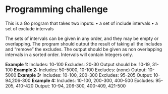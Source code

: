 # Programming challenge

This is a Go program that takes two inputs:
• a set of include intervals
• a set of exclude intervals

The sets of intervals can be given in any order, and they may be empty or overlapping.
The program should output the result of taking all the includes and “remove” the excludes.
The output should be given as non overlapping intervals in a sorted order.
Intervals will contain Integers only.

**Example 1:**
Includes: 10-100
Excludes: 20-30
Output should be: 10-19, 31-100
**Example 2:**
Includes: 50-5000, 10-100
Excludes: (none)
Output: 10-5000
**Example 3:**
Includes: 10-100, 200-300
Excludes: 95-205
Output: 10-94,206-300
**Example 4:**
Includes: 10-100, 200-300, 400-500
Excludes: 95-205, 410-420
Output: 10-94, 206-300, 400-409, 421-500
